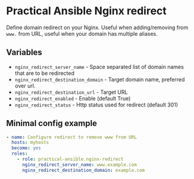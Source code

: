 # Practical Ansible Nginx redirect

Define domain redirect on your Nginx. Useful when adding/removing from `www.` from URL, useful when your domain has multiple aliases.


## Variables

* `nginx_redirect_server_name` - Space separated list of domain names that are to be redirected
* `nginx_redirect_destination_domain` - Target domain name, preferred over url.
* `nginx_redirect_destination_url` - Target URL
* `nginx_redirect_enabled` - Enable (default True)
* `nginx_redirect_status` - Http status used for redirect (default 301)


## Minimal config example

```yml
- name: Configure redirect to remove www from URL
  hosts: myhosts
  become: yes
  roles:
    - role: practical-ansible.nginx-redirect
      nginx_redirect_server_name: www.example.com
      nginx_redirect_destination_domain: example.com
```
